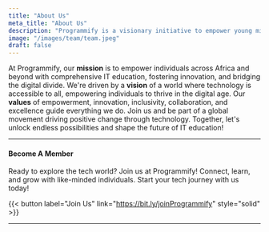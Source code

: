 ```yaml
---
title: "About Us"
meta_title: "About Us"
description: "Programmify is a visionary initiative to empower young minds through comprehensive IT education"
image: "/images/team/team.jpeg"
draft: false
---
```


At Programmify, our **mission** is to empower individuals across Africa and beyond with comprehensive IT education, fostering innovation, and bridging the digital divide. We're driven by a **vision** of a world where technology is accessible to all, empowering individuals to thrive in the digital age. Our **values** of empowerment, innovation, inclusivity, collaboration, and excellence guide everything we do. Join us and be part of a global movement driving positive change through technology. Together, let's unlock endless possibilities and shape the future of IT education!


<hr>

#### Become A Member

Ready to explore the tech world? Join us at Programmify! Connect, learn, and grow with like-minded individuals. Start your tech journey with us today!

{{< button label="Join Us" link="https://bit.ly/joinProgrammify" style="solid" >}}

<hr>
